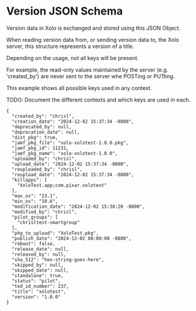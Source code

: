 # Version JSON Schema

Version data in Xolo is exchanged and stored using this JSON Object. 

When reading version data from, or sending version data to, the Xolo server, this structure represents a version of a title.

Depending on the usage, not all keys will be present. 

For example, the read-only values maintained by the server (e.g. 'created_by') are never sent to the server whe POSTing or PUTting. 

This example shows all possible keys used in any context.

TODO: Document the different contexts and which keys are used in each.

```
{
  "created_by": "chrisl",
  "creation_date": "2024-12-02 15:37:34 -0800",
  "deprecated_by": null,
  "deprecation_date": null,
  "dist_pkg": true,
  "jamf_pkg_file": "xolo-xolotest-1.0.0.pkg",
  "jamf_pkg_id": 11231,
  "jamf_pkg_name": "xolo-xolotest-1.0.0",
  "uploaded_by": "chrisl",
  "upload_date": "2024-12-02 15:37:34 -0800",
  "reuploaded_by": "chrisl",
  "reupload_date": "2024-12-02 15:37:34 -0800",
  "killapps": [
    "XoloTest.app;com.pixar.xolotest"
  ],
  "max_os": "23.1",
  "min_os": "10.6",
  "modification_date": "2024-12-02 15:38:20 -0800",
  "modified_by": "chrisl",
  "pilot_groups": [
    "chrisltest-smartgroup"
  ],
  "pkg_to_upload": "XoloTest.pkg",
  "publish_date": "2024-12-02 00:00:00 -0800",
  "reboot": false,
  "release_date": null,
  "released_by": null,
  "sha_512": "hex-string-goes-here",
  "skipped_by": null,
  "skipped_date": null,
  "standalone": true,
  "status": "pilot",
  "ted_id_number": 237,
  "title": "xolotest",
  "version": "1.0.0"
}
```